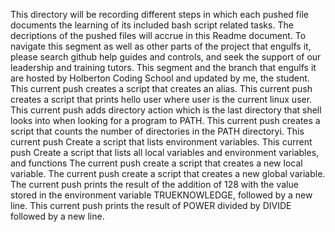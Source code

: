 This directory will be recording different steps in which each pushed file documents the learning of its included bash script related tasks.
The decriptions of the pushed files will accrue in this Readme document.
To navigate this segment as well as other parts of the project that engulfs it, please search github help guides and controls, and seek the support of our leadership and training tutors.
This segment and the branch that engulfs it are hosted by Holberton Coding School and updated by me, the student.
This current push creates a script that creates an alias.
This current push creates a script that prints hello user where user is the current linux user.
This current push adds directory action which is the last directory that shell looks into when looking for a program to PATH.
This current push creates a script that counts the number of directories in the PATH directoryi.
This current push Create a script that lists environment variables.
This current push Create a script that lists all local variables and environment variables, and functions
The current push create a script that creates a new local variable.
The current push create a script that creates a new global variable.
The current push prints the result of the addition of 128 with the value stored in the environment variable TRUEKNOWLEDGE, followed by a new line.
This current push prints the result of POWER divided by DIVIDE followed by a new line.
